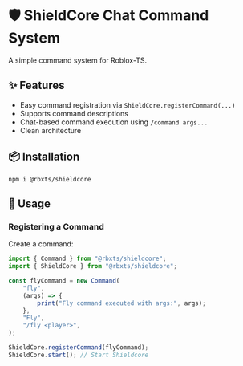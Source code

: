# 🛡️ ShieldCore Chat Command System

A simple command system for Roblox-TS.

## ✨ Features

- Easy command registration via `ShieldCore.registerCommand(...)`
- Supports command descriptions
- Chat-based command execution using `/command args...`
- Clean architecture

## 📦 Installation

`npm i @rbxts/shieldcore`

## 🧠 Usage

### Registering a Command

Create a command:

```ts
import { Command } from "@rbxts/shieldcore";
import { ShieldCore } from "@rbxts/shieldcore";

const flyCommand = new Command(
    "fly",
    (args) => {
        print("Fly command executed with args:", args);
    },
    "Fly",
    "/fly <player>",
);

ShieldCore.registerCommand(flyCommand);
ShieldCore.start(); // Start Shieldcore